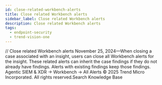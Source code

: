 ```yaml
---
id: close-related-workbench-alerts
title: Close related Workbench alerts
sidebar_label: Close related Workbench alerts
description: Close related Workbench alerts
tags:
  - endpoint-security
  - trend-vision-one
---
```


/*<![CDATA[*/ $('#title').html($('meta[name=map-description]').attr('content')); /*]]>*/ Close related Workbench alerts November 25, 2024—When closing a case associated with an insight, users can close all Workbench alerts for the insight. These related alerts can inherit the case findings if they do not already have findings. Alerts with existing findings keep those findings. Agentic SIEM & XDR → Workbench → All Alerts © 2025 Trend Micro Incorporated. All rights reserved.Search Knowledge Base